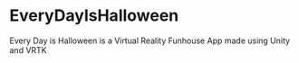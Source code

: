 # EveryDayIsHalloween
Every Day is Halloween is a Virtual Reality Funhouse App made using Unity and VRTK

